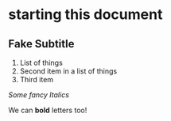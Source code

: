 # starting this document

## Fake Subtitle
1. List of things
2. Second item in a list of things
3. Third item 

_Some fancy Italics_

We can **bold** letters too!

